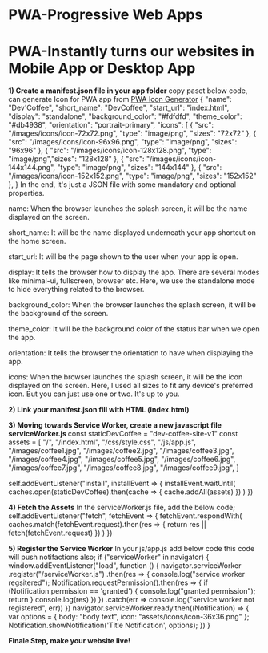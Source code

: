 # PWA-Progressive Web Apps
# PWA-Instantly turns our websites in Mobile App or Desktop App
<b>1) Create a manifest.json file in your app folder </b>
   copy paset below code, can generate Icon for PWA app from <a href="https://cloudparker.com/tools/pwa-app-icon-generator" target="_blank"> PWA Icon Generator</a>
   {
  "name": "Dev'Coffee",
  "short_name": "DevCoffee",
  "start_url": "index.html",
  "display": "standalone",
  "background_color": "#fdfdfd",
  "theme_color": "#db4938",
  "orientation": "portrait-primary",
  "icons": [
    {
      "src": "/images/icons/icon-72x72.png",
      "type": "image/png", "sizes": "72x72"
    },
    {
      "src": "/images/icons/icon-96x96.png",
      "type": "image/png", "sizes": "96x96"
    },
    {
      "src": "/images/icons/icon-128x128.png",
      "type": "image/png","sizes": "128x128"
    },
    {
      "src": "/images/icons/icon-144x144.png",
      "type": "image/png", "sizes": "144x144"
    },
    {
      "src": "/images/icons/icon-152x152.png",
      "type": "image/png", "sizes": "152x152"
    },
}
In the end, it's just a JSON file with some mandatory and optional properties.

name: When the browser launches the splash screen, it will be the name displayed on the screen.

short_name: It will be the name displayed underneath your app shortcut on the home screen.

start_url: It will be the page shown to the user when your app is open.

display: It tells the browser how to display the app. There are several modes like minimal-ui, fullscreen, browser etc. Here, we use the standalone mode to hide everything related to the browser.

background_color: When the browser launches the splash screen, it will be the background of the screen.

theme_color: It will be the background color of the status bar when we open the app.

orientation: It tells the browser the orientation to have when displaying the app.

icons: When the browser launches the splash screen, it will be the icon displayed on the screen. Here, I used all sizes to fit any device's preferred icon. But you can just use one or two. It's up to you.

<b>2) Link your manifest.json fill with HTML (index.html) </b>
    <link rel="manifest" href="manifest.json" />
<!-- ios support -->
<link rel="apple-touch-icon" href="images/icons/icon-72x72.png" />
<link rel="apple-touch-icon" href="images/icons/icon-96x96.png" />
<link rel="apple-touch-icon" href="images/icons/icon-128x128.png" />
<link rel="apple-touch-icon" href="images/icons/icon-144x144.png" />
<link rel="apple-touch-icon" href="images/icons/icon-152x152.png" />
<link rel="apple-touch-icon" href="images/icons/icon-192x192.png" />
<link rel="apple-touch-icon" href="images/icons/icon-384x384.png" />
<link rel="apple-touch-icon" href="images/icons/icon-512x512.png" />
<meta name="apple-mobile-web-app-status-bar" content="#db4938" />
<meta name="theme-color" content="#db4938" />

<b>3) Moving towards Service Worker, create a new javascript file serviceWorker.js </b>
   const staticDevCoffee = "dev-coffee-site-v1"
const assets = [
  "/",
  "/index.html",
  "/css/style.css",
  "/js/app.js",
  "/images/coffee1.jpg",
  "/images/coffee2.jpg",
  "/images/coffee3.jpg",
  "/images/coffee4.jpg",
  "/images/coffee5.jpg",
  "/images/coffee6.jpg",
  "/images/coffee7.jpg",
  "/images/coffee8.jpg",
  "/images/coffee9.jpg",
]

self.addEventListener("install", installEvent => {
  installEvent.waitUntil(
    caches.open(staticDevCoffee).then(cache => {
      cache.addAll(assets)
    })
  )
})

<b>4) Fetch the Assets</b>
In the serviceWorker.js file, add the below code;
self.addEventListener("fetch", fetchEvent => {
  fetchEvent.respondWith(
    caches.match(fetchEvent.request).then(res => {
      return res || fetch(fetchEvent.request)
    })
  )
})

<b>5) Register the Service Worker</b>
In your js/app.js add below code this code will push notifactions also;
if ("serviceWorker" in navigator) {
    window.addEventListener("load", function () {
        navigator.serviceWorker
            .register("/serviceWorker.js")
            .then(res => {
                console.log("service worker regsitered");
                Notification.requestPermission().then(res => {
                    if (Notification.permission == 'granted') {
                        console.log("granted permission");
                        return
                    }
                    console.log(res)
                })
            })
            .catch(err => console.log("service worker not registered", err))
    })
    navigator.serviceWorker.ready.then((Notification) => {
        var options = {
            body: "body text",
            icon: "assets/icons/icon-36x36.png"
        };
        Notification.showNotification('Title Notification', options);
    })
}

<b>Finale Step, make your website live!</b>

